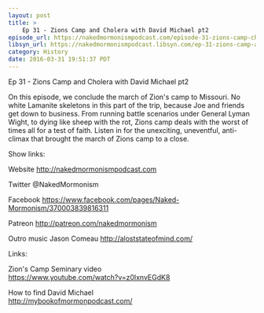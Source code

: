 ```yaml
---
layout: post
title: >
    Ep 31 - Zions Camp and Cholera with David Michael pt2
episode_url: https://nakedmormonismpodcast.com/episode-31-zions-camp-cholera-david-michael-pt2/
libsyn_url: https://nakedmormonismpodcast.libsyn.com/ep-31-zions-camp-and-cholera-with-david-michael-pt2
category: History
date: 2016-03-31 19:51:37 PDT
---
```


Ep 31 - Zions Camp and Cholera with David Michael pt2

On this episode, we conclude the march of Zion's camp to Missouri. No
white Lamanite skeletons in this part of the trip, because Joe and
friends get down to business. From running battle scenarios under
General Lyman Wight, to dying like sheep with the rot, Zions camp deals
with the worst of times all for a test of faith. Listen in for the
unexciting, uneventful, anti-climax that brought the march of Zions camp
to a close.

Show links:

Website http://nakedmormonismpodcast.com  
  
Twitter @NakedMormonism  
  
Facebook
https://www.facebook.com/pages/Naked-Mormonism/370003839816311  
  
Patreon http://patreon.com/nakedmormonism  
  
Outro music Jason Comeau http://aloststateofmind.com/ 

Links:

Zion's Camp Seminary video  
https://www.youtube.com/watch?v=z0lxnvEGdK8  
  
How to find David Michael  
http://mybookofmormonpodcast.com/
